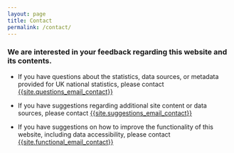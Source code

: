 ```yaml
---
layout: page
title: Contact
permalink: /contact/
---
```

### We are interested in your feedback regarding this website and its contents.


- If you have questions about the statistics, data sources, or metadata provided for UK national statistics, please contact [{{site.questions_email_contact}}](mailto:{{site.questions_email_contact}})

- If you have suggestions regarding additional site content or data sources, please contact [{{site.suggestions_email_contact}}](mailto:{{site.suggestions_email_contact}})  

- If you have suggestions on how to improve the functionality of this website, including data accessibility, please contact [{{site.functional_email_contact}}](mailto:{{site.functional_email_contact}})
